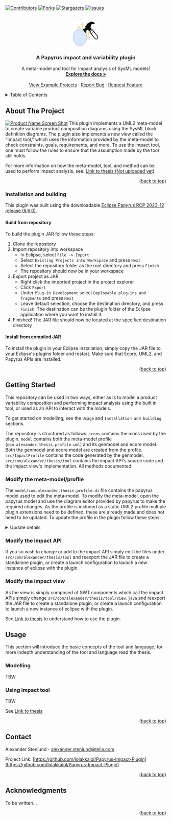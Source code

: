 <!-- Improved compatibility of back to top link: See: https://github.com/lolakkalol/6502-computer-project/pull/73 -->
<a name="readme-top"></a>
<!--
*** Thanks for checking out the Best-README-Template. If you have a suggestion
*** that would make this better, please fork the repo and create a pull request
*** or simply open an issue with the tag "enhancement".
*** Don't forget to give the project a star!
*** Thanks again! Now go create something AMAZING! :D
-->



<!-- PROJECT SHIELDS -->
<!--
*** I'm using markdown "reference style" links for readability.
*** Reference links are enclosed in brackets [ ] instead of parentheses ( ).
*** See the bottom of this document for the declaration of the reference variables
*** for contributors-url, forks-url, etc. This is an optional, concise syntax you may use.
*** https://www.markdownguide.org/basic-syntax/#reference-style-links
-->
[![Contributors][contributors-shield]][contributors-url]
[![Forks][forks-shield]][forks-url]
[![Stargazers][stars-shield]][stars-url]
[![Issues][issues-shield]][issues-url]
<!--[![MIT License][license-shield]][license-url]
[![LinkedIn][linkedin-shield]][linkedin-url]-->



<!-- PROJECT LOGO -->
<br />
<div align="center">
  <a href="https://github.com/lolakkalol/Papyrus-Impact-Plugin">
    <img src="icons/plugin-icon.png" alt="Logo" width="80" height="80">
  </a>

  <h3 align="center">A Papyrus impact and variability plugin</h3>

  <p align="center">
    A meta-model and tool for impact analysis of SysML models!
    <br />
    <a href="https://github.com/lolakkalol/Papyrus-Impact-Plugin"><strong>Explore the docs »</strong></a>
    <br />
    <br />
    <a href="https://github.com/lolakkalol/Papyrus-Impact-Plugin/tree/main/examples">View Example Projects</a>
    ·
    <a href="https://github.com/lolakkalol/Papyrus-Impact-Plugin/issues">Report Bug</a>
    ·
    <a href="https://github.com/lolakkalol/Papyrus-Impact-Plugin/issues">Request Feature</a>
  </p>
</div>



<!-- TABLE OF CONTENTS -->
<details>
  <summary>Table of Contents</summary>
  <ol>
    <li>
      <a href="#about-the-project">About The Project</a>
      <ul>
        <li><a href="#built-with">Built With</a></li>
      </ul>
    </li>
    <li>
      <a href="#getting-started">Getting Started</a>
      <ul>
        <li><a href="#prerequisites">Prerequisites</a></li>
        <li><a href="#installation">Installation</a></li>
      </ul>
    </li>
    <li><a href="#usage">Usage</a></li>
    <li><a href="#roadmap">Roadmap</a></li>
    <li><a href="#contributing">Contributing</a></li>
    <li><a href="#license">License</a></li>
    <li><a href="#contact">Contact</a></li>
    <li><a href="#acknowledgments">Acknowledgments</a></li>
  </ol>
</details>



<!-- ABOUT THE PROJECT -->
## About The Project

[![Product Name Screen Shot][product-screenshot]](https://example.com)
This plugin implements a UML2 meta-model to create variable product composition diagrams using the SysML block definition diagrams.
The plugin also implements a new view called the "Impact tool," which uses the information provided by the meta-model to check constraints, goals, requirements, and more.
To use the impact tool, one must follow the rules to ensure that the assumption made by the tool still holds. 

For more information on how the meta-model, tool, and method can be used to perform impact analysis, see: [Link to thesis (Not uploaded yet)](http://example.com/)

<p align="right">(<a href="#readme-top">back to top</a>)</p>

### Installation and building
This plugin was built using the downloadable [Eclipse Papyrus RCP 2023-12 release (6.6.0)](https://eclipse.dev/papyrus/download.html).

#### Build from repository
To build the plugin JAR follow these steps:
1. Clone the repository
2. Import repository into workspace
   - In Eclipse, select `File -> Import`
   - Select `Existing Projects into Workspace` and press `Next`
   - Select the repository folder as the root directory and press `Finish`
   - The repository should now be in your workspace
3. Export project as JAR
   - Right click the imported project in the project explorer
   - Click `Export`
   - Under `Plug-in Development` select `Deployable plug-ins and fragments` and press `Next`
   - Leave default selection, choose the destination directory, and press `Finish`. The destination can be the plugin folder of the Eclipse application where you want to install it.
4. Finished! The JAR file should now be located at the specified destination directory

#### Install from compiled JAR
To install the plugin in your Eclipse installation, simply copy the JAR file to your Eclipse's plugins folder and restart.
Make sure that Ecore, UML2, and Papyrus APIs are installed.

<p align="right">(<a href="#readme-top">back to top</a>)</p>

<!-- GETTING STARTED -->
## Getting Started
This repository can be used in two ways, either as is to model a product variability composition and performing impact analysis using the built in tool, or used as an API to interact with the models.

To get started on modelling, see the `Usage` and `Installation and building` sections.

The repository is structured as follows:
`icons` contains the icons used by the plugin.
`model` contains both the meta-model profile (`com.alexander.thesis.profile.uml`) and its genmodel and ecore model. Both the genmodel and ecore model are created from the profile.
`src/ImpactProfile` contains the code generated by the genmodel.
`src/com/alexander/thesis/tool` contains the impact API's source code and the impact view's implementation. All methods documented.

### Modify the meta-model/profile
The `model/com.alexander.thesis.profile.di` file contains the papyrus model used to edit the meta-model. To modify the meta-model, open the papyrus model and use the diagram editor provided by papyrus to make the required changes. 
As the profile is included as a static UML2 profile multiple plugin extensions need to be defined, these are already made and does not need to be updated.
To update the profile in the plugin follow these steps:
<details>
  <summary>Update details</summary>
1. Save the profile.
2. Open `model/com.alexander.thesis.profile.genmodel` (with EMF Generator).

![image](https://github.com/lolakkalol/Papyrus-Impact-Plugin/assets/23548892/56dd16db-69fc-4bd0-b348-bc6f2db5425f)

3. Right click the top level item `Com.alexander.thesis` in the opened editor and press `Reload...`.
 
![image](https://github.com/lolakkalol/Papyrus-Impact-Plugin/assets/23548892/6bc67dc3-c2be-4122-b5f1-6b14ec57b3c2)

4. Select `UML model` in the pop-up window and press `Next`.

![image](https://github.com/lolakkalol/Papyrus-Impact-Plugin/assets/23548892/ee68b6ae-01ce-42a9-afdd-345a03de4d6c)

5. You can safely ignore the warning and just press `OK`.
 
![image](https://github.com/lolakkalol/Papyrus-Impact-Plugin/assets/23548892/593fcebc-cde5-4421-93b6-848674b87ed4)

6. Leave the default options, model URI, and press `Next`. (Make sure that the model URI is pointing to the profile model `model/com.alexander.thesis.profile.uml`).

![image](https://github.com/lolakkalol/Papyrus-Impact-Plugin/assets/23548892/10b14339-3deb-41f4-9dfa-bd19c63b2ad7)

7. Leave default again and press `Finish`

![image](https://github.com/lolakkalol/Papyrus-Impact-Plugin/assets/23548892/8916dd1e-d02b-44bf-9412-f087f4f1e1a8)

8. Now we need to re-generate the code, if you encounter problems here try and delete all `src/ImpactProfile*` files, these are the autogenerated files we will create now.

![image](https://github.com/lolakkalol/Papyrus-Impact-Plugin/assets/23548892/e7273e1b-abbc-4234-a330-a8d2dc9b3d42)

9. While still in the genmodel editor opened in step 2, right click the top level item and press `Generate Model Code`.

![image](https://github.com/lolakkalol/Papyrus-Impact-Plugin/assets/23548892/009356b9-42ca-4d76-b5a8-f15d95beddd2)

10. The plugin should now be updated to include the updated profile.
</details>

### Modify the impact API
If you so wish to change or add to the impact API simply edit the files under `src/com/alexander/thesis/tool` and reexport the JAR file to create a standalone plugin, or create a launch configuration to launch a new instance of eclipse with the plugin.

### Modify the impact view
As the view is simply composed of SWT components which call the impact APIs simply change `src/com/alexander/thesis/tool/View.java` and reexport the JAR file to create a standalone plugin, or create a launch configuration to launch a new instance of eclipse with the plugin.

See [Link to thesis](http://example.com/) to understand how to use the plugin.

<!-- USAGE EXAMPLES -->
## Usage
This section will introduce the basic concepts of the tool and language, for more indepth understanding of the tool and language read the thesis.

### Modelling
TBW

### Using impact tool
TBW

See [Link to thesis](http://example.com/)

<p align="right">(<a href="#readme-top">back to top</a>)</p>

<!-- CONTACT -->
## Contact

Alexander Stenlund -  alexander.stenlund@telia.com

Project Link: [https://github.com/lolakkalol/Papyrus-Impact-Plugin](https://github.com/lolakkalol/Papyrus-Impact-Plugin)

<p align="right">(<a href="#readme-top">back to top</a>)</p>



<!-- ACKNOWLEDGMENTS -->
## Acknowledgments

To be written...

<p align="right">(<a href="#readme-top">back to top</a>)</p>



<!-- MARKDOWN LINKS & IMAGES -->
<!-- https://www.markdownguide.org/basic-syntax/#reference-style-links -->
[contributors-shield]: https://img.shields.io/github/contributors/lolakkalol/Papyrus-Impact-Plugin.svg?style=for-the-badge
[contributors-url]: https://github.com/lolakkalol/Papyrus-Impact-Plugin/graphs/contributors
[forks-shield]: https://img.shields.io/github/forks/lolakkalol/Papyrus-Impact-Plugin.svg?style=for-the-badge
[forks-url]: https://github.com/lolakkalol/Papyrus-Impact-Plugin/network/members
[stars-shield]: https://img.shields.io/github/stars/lolakkalol/Papyrus-Impact-Plugin.svg?style=for-the-badge
[stars-url]: https://github.com/lolakkalol/6502-computer-project/stargazers
[issues-shield]: https://img.shields.io/github/issues/lolakkalol/Papyrus-Impact-Plugin.svg?style=for-the-badge
[issues-url]: https://github.com/lolakkalol/Papyrus-Impact-Plugin/issues
[license-shield]: https://img.shields.io/github/license/lolakkalol/Papyrus-Impact-Plugin.svg?style=for-the-badge
[license-url]: https://github.com/lolakkalol/Papyrus-Impact-Plugin/blob/master/LICENSE.txt
<!--[linkedin-shield]: https://img.shields.io/badge/-LinkedIn-black.svg?style=for-the-badge&logo=linkedin&colorB=555
[linkedin-url]: https://linkedin.com/in/ -->
[product-screenshot]: images/screenshot.png
